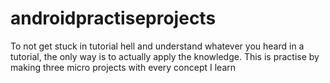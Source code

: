 # androidpractiseprojects
To not get stuck in tutorial hell and understand whatever you heard in a tutorial, the only way is to actually apply the knowledge. This is practise by making three micro projects with every concept I learn
